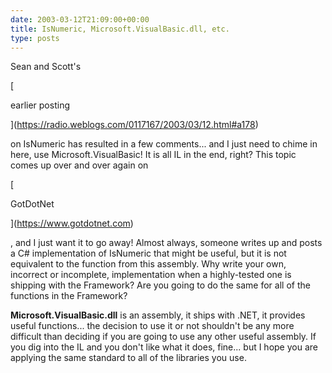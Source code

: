 ```yaml
---
date: 2003-03-12T21:09:00+00:00
title: IsNumeric, Microsoft.VisualBasic.dll, etc.
type: posts
---
```

Sean and Scott's

[

earlier posting

](https://radio.weblogs.com/0117167/2003/03/12.html#a178)

 on IsNumeric has resulted in a few comments... and I just need to chime in here, use Microsoft.VisualBasic! It is all IL in the end, right? This topic comes up over and over again on

[

GotDotNet

](https://www.gotdotnet.com)

, and I just want it to go away! Almost always, someone writes up and posts a C# implementation of IsNumeric that might be useful, but it is not equivalent to the function from this assembly. Why write your own, incorrect or incomplete, implementation when a highly-tested one is shipping with the Framework? Are you going to do the same for all of the functions in the Framework?

**Microsoft.VisualBasic.dll** is an assembly, it ships with .NET, it provides useful functions... the decision to use it or not shouldn't be any more difficult than deciding if you are going to use any other useful assembly. If you dig into the IL and you don't like what it does, fine... but I hope you are applying the same standard to all of the libraries you use.
